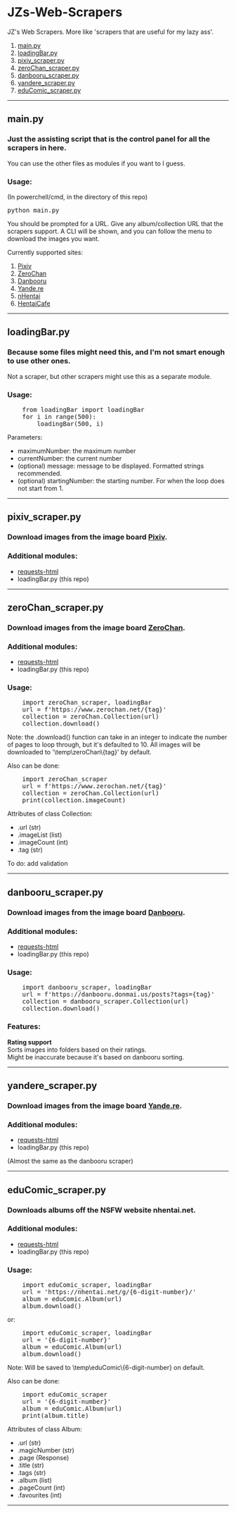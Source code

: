 # JZs-Web-Scrapers
JZ's Web Scrapers. More like 'scrapers that are useful for my lazy ass'.
<ol>
    <li><a href='#mainpy'>main.py</a></li>
    <li><a href='#loadingbarpy'>loadingBar.py</a></li>
    <li><a href='#pixiv_scraperpy'>pixiv_scraper.py</a></li>
    <li><a href='#zerochan_scraperpy'>zeroChan_scraper.py</a></li>
    <li><a href='#danbooru_scraperpy'>danbooru_scraper.py</a></li>
    <li><a href='#yandere_scraperpy'>yandere_scraper.py</a></li>
    <li><a href='#educomic_scraperpy'>eduComic_scraper.py</a></li>
</ol>


<hr>

<h2>main.py</h2>
<h3>Just the assisting script that is the control panel for all the scrapers in here.</h3>
You can use the other files as modules if you want to I guess.
<h3>Usage:</h3>
(In powerchell/cmd, in the directory of this repo)
<pre>
python main.py
</pre>
You should be prompted for a URL. Give any album/collection URL that the scrapers support. A CLI will be shown, and you can follow the menu to download the images you want.

Currently supported sites:
<ol>
    <li><a href="https://www.pixiv.net">Pixiv</a></li>
    <li><a href="https://www.zerochan.net">ZeroChan</a></li>
    <li><a href="https://www.danbooru.donmai.us">Danbooru</a></li>
    <li><a href="https://yande.re/post">Yande.re</a></li>
    <li><a href="https://www.nhentai.net">nHentai</a></li>
    <li><a href="https://www.hentai.cafe">HentaiCafe</a></li>
</ol>

<hr>

<h2>loadingBar.py</h2>
<h3>Because some files might need this, and I'm not smart enough to use other ones.</h3>
Not a scraper, but other scrapers might use this as a separate module.
<br>
<h3>Usage:</h3>

<pre>
    from loadingBar import loadingBar
    for i in range(500):
        loadingBar(500, i)
</pre>

Parameters:
<ul>
    <li>maximumNumber: the maximum number</li>
    <li>currentNumber: the current number</li>
    <li>(optional) message: message to be displayed. Formatted strings recommended.</li>
    <li>(optional) startingNumber: the starting number. For when the loop does not start from 1.</li>
</ul>

<hr>

<h2>pixiv_scraper.py</h2>
<h3>Download images from the image board <a href="https://www.pixiv.net">Pixiv</a>.</h3>

<h3>Additional modules:</h3>
<ul>
    <li><a href="https://html.python-requests.org/">requests-html</a></li>
    <li>loadingBar.py (this repo)</li>
</ul>

<hr>

<h2>zeroChan_scraper.py</h2>
<h3>Download images from the image board <a href="https://www.zeroChan.net">ZeroChan</a>.</h3>

<h3>Additional modules:</h3>
<ul>
    <li><a href="https://html.python-requests.org/">requests-html</a></li>
    <li>loadingBar.py (this repo)</li>
</ul>
<h3>Usage:</h3>
<pre>
    import zeroChan_scraper, loadingBar
    url = f'https://www.zerochan.net/{tag}'
    collection = zeroChan.Collection(url)
    collection.download()
</pre>
Note: the .download() function can take in an integer to indicate the number of pages to loop through, but it's defaulted to 10. All images will be downloaded to '\temp\zeroChan\{tag}' by default.

Also can be done:

<pre>
    import zeroChan_scraper
    url = f'https://www.zerochan.net/{tag}'
    collection = zeroChan.Collection(url)
    print(collection.imageCount)
</pre>

Attributes of class Collection:
<ul>
    <li>.url (str)</li>
    <li>.imageList (list)</li>
    <li>.imageCount (int)</li>
    <li>.tag (str)</li>

</ul>

To do: add validation

<hr>

<h2>danbooru_scraper.py</h2>
<h3>Download images from the image board <a href="https://danbooru.donmai.us">Danbooru</a>.</h3>

<h3>Additional modules:</h3>
<ul>
    <li><a href="https://html.python-requests.org/">requests-html</a></li>
    <li>loadingBar.py (this repo)</li>
</ul>

<h3>Usage:</h3>
<pre>
    import danbooru_scraper, loadingBar
    url = f'https://danbooru.donmai.us/posts?tags={tag}'
    collection = danbooru_scraper.Collection(url)
    collection.download()
</pre>

<h3>Features:</h3>
<b>Rating support</b><br> 
Sorts images into folders based on their ratings.<br>
Might be inaccurate because it's based on danbooru sorting.

<hr>

<h2>yandere_scraper.py</h2>
<h3>Download images from the image board <a href="https://yande.re/post">Yande.re</a>.</h3>

<h3>Additional modules:</h3>
<ul>
    <li><a href="https://html.python-requests.org/">requests-html</a></li>
    <li>loadingBar.py (this repo)</li>
</ul>

(Almost the same as the danbooru scraper)

<hr>

<h2>eduComic_scraper.py</h2>
<h3>Downloads albums off the NSFW website nhentai.net.</h3>
<h3>Additional modules:</h3>
<ul>
    <li><a href="https://html.python-requests.org/">requests-html</a></li>
    <li>loadingBar.py (this repo)</li>
</ul>
<h3>Usage:</h3>
<pre>
    import eduComic_scraper, loadingBar
    url = 'https://nhentai.net/g/{6-digit-number}/'
    album = eduComic.Album(url)
    album.download()
</pre>
or:
<br>
<pre>
    import eduComic_scraper, loadingBar
    url = '{6-digit-number}'
    album = eduComic.Album(url)
    album.download()
</pre>
Note: Will be saved to \temp\eduComic\{6-digit-number} on default.

Also can be done:
<pre>
    import eduComic_scraper
    url = '{6-digit-number}'
    album = eduComic.Album(url)
    print(album.title)
</pre>

Attributes of class Album:
<ul>
    <li>.url (str)</li>
    <li>.magicNumber (str)</li>
    <li>.page (Response)</li>
    <li>.title (str)</li>
    <li>.tags (str)</li>
    <li>.album (list)</li>
    <li>.pageCount (int)</li>
    <li>.favourites (int)</li>
</ul>

<hr>
